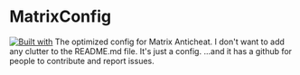 # MatrixConfig
[![Built with](https://badgen.net/badge/built%20with/oxygen/green)](https://example.com/)
The optimized config for Matrix Anticheat.
I don't want to add any clutter to the README.md file. It's just a config.
...and it has a github for people to contribute and report issues.
